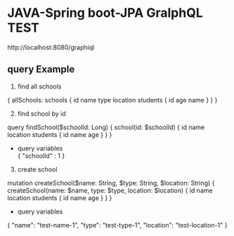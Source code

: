# JAVA-Spring boot-JPA GralphQL TEST

http://localhost:8080/graphiql


## query Example

1. find all schools <br>

{
  allSchools: schools {
    id
    name
    type
    location
    students {
      id
      age
      name
    }
  }
}



2. find school by id <br>

query findSchool($schoolId: Long) {
  school(id: $schoolId) {
    id
    name
    location
    students {
      id
      name
      age
    }
  }
}

- query variables <br>
{
  "schoolId" : 1
}



3. create school <br>

mutation createSchool($name: String, $type: String, $location: String) {
  createSchool(name: $name, type: $type, location: $location) {
    id
    name
    location
    students {
      id
      name
      age
    }
  }
}

- query variables <br>

{
  "name": "test-name-1",
  "type": "test-type-1",
  "location": "test-location-1"
}